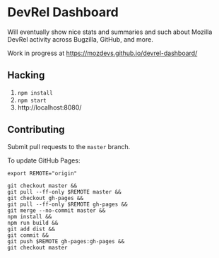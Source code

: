 # DevRel Dashboard

Will eventually show nice stats and summaries and such about Mozilla DevRel activity across Bugzilla, GitHub, and more.

Work in progress at https://mozdevs.github.io/devrel-dashboard/

## Hacking

1. `npm install`
2. `npm start`
3. http://localhost:8080/

## Contributing

Submit pull requests to the `master` branch.

To update GitHub Pages:

```
export REMOTE="origin"

git checkout master &&
git pull --ff-only $REMOTE master &&
git checkout gh-pages &&
git pull --ff-only $REMOTE gh-pages &&
git merge --no-commit master &&
npm install &&
npm run build &&
git add dist &&
git commit &&
git push $REMOTE gh-pages:gh-pages &&
git checkout master
```
